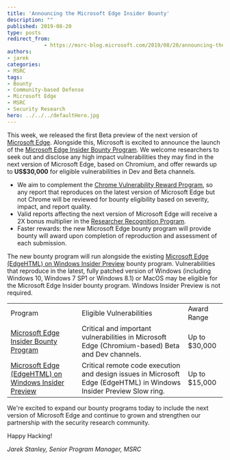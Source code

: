 ```yaml
---
title: 'Announcing the Microsoft Edge Insider Bounty'
description: ""
published: 2019-08-20
type: posts
redirect_from:
            - https://msrc-blog.microsoft.com/2019/08/20/announcing-the-microsoft-edge-insider-channels-bounty/
authors:
- jarek
categories:
- MSRC
tags:
- Bounty
- Community-based Defense
- Microsoft Edge
- MSRC
- Security Research
hero: ../../../defaultHero.jpg
---
```

<!-- wp:paragraph -->

This week, we released the first Beta preview of the next version of [Microsoft Edge](https://www.microsoftedgeinsider.com/?form=MO12G0&OCID=MO12G0). Alongside this, Microsoft is excited to announce the launch of the [Microsoft Edge Insider Bounty Program](https://www.microsoft.com/en-us/msrc/bounty-new-edge?rtc=1). We welcome researchers to seek out and disclose any high impact vulnerabilities they may find in the next version of Microsoft Edge, based on Chromium, and offer rewards up to **US\$30,000** for eligible vulnerabilities in Dev and Beta channels.

<!-- /wp:paragraph -->

<!-- wp:list -->

- We aim to complement the [Chrome Vulnerability Reward Program](https://www.google.com/about/appsecurity/chrome-rewards/), so any report that reproduces on the latest version of Microsoft Edge but not Chrome will be reviewed for bounty eligibility based on severity, impact, and report quality.
- Valid reports affecting the next version of Microsoft Edge will receive a 2X bonus multiplier in the [Researcher Recognition Program](https://www.microsoft.com/en-us/msrc/researcher-recognition-program).
- Faster rewards: the new Microsoft Edge bounty program will provide bounty will award upon completion of reproduction and assessment of each submission.

<!-- /wp:list -->

<!-- wp:paragraph -->

The new bounty program will run alongside the existing [Microsoft Edge (EdgeHTML) on Windows Insider Preview](https://microsoft.com/msrc/bounty-edge) bounty program. Vulnerabilities that reproduce in the latest, fully patched version of Windows (including Windows 10, Windows 7 SP1 or Windows 8.1) or MacOS may be eligible for the Microsoft Edge Insider bounty program. Windows Insider Preview is not required.

<!-- /wp:paragraph -->

<!-- wp:table {"align":"full"} -->

|                                                                                                                |                                                                                                                     |                |
| -------------------------------------------------------------------------------------------------------------- | ------------------------------------------------------------------------------------------------------------------- | -------------- |
| Program                                                                                                        | Eligible Vulnerabilities                                                                                            | Award Range    |
| [Microsoft Edge Insider Bounty Program](http://www.microsoft.com/msrc/bounty-new-edge)                         | Critical and important vulnerabilities in Microsoft Edge (Chromium-based) Beta and Dev channels.                    | Up to \$30,000 |
| [Microsoft Edge (EdgeHTML) on Windows Insider Preview](https://www.microsoft.com/en-us/msrc/bounty-edge?rtc=1) | Critical remote code execution and design issues in Microsoft Edge (EdgeHTML) in Windows Insider Preview Slow ring. | Up to \$15,000 |

<!-- /wp:table -->

<!-- wp:paragraph -->

We're excited to expand our bounty programs today to include the next version of Microsoft Edge and continue to grown and strengthen our partnership with the security research community.

<!-- /wp:paragraph -->

<!-- wp:paragraph -->

Happy Hacking!

<!-- /wp:paragraph -->

<!-- wp:paragraph -->

_Jarek Stanley, Senior Program Manager, MSRC_

<!-- /wp:paragraph -->
